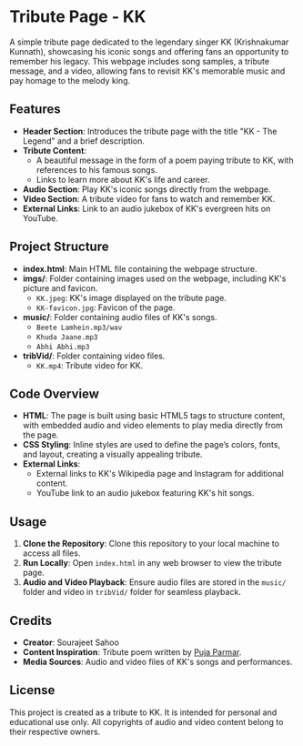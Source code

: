 # Tribute Page - KK

A simple tribute page dedicated to the legendary singer KK (Krishnakumar Kunnath), showcasing his iconic songs and offering fans an opportunity to remember his legacy. This webpage includes song samples, a tribute message, and a video, allowing fans to revisit KK's memorable music and pay homage to the melody king.

## Features

- **Header Section**: Introduces the tribute page with the title "KK - The Legend" and a brief description.
- **Tribute Content**:
  - A beautiful message in the form of a poem paying tribute to KK, with references to his famous songs.
  - Links to learn more about KK's life and career.
- **Audio Section**: Play KK's iconic songs directly from the webpage.
- **Video Section**: A tribute video for fans to watch and remember KK.
- **External Links**: Link to an audio jukebox of KK's evergreen hits on YouTube.

## Project Structure

- **index.html**: Main HTML file containing the webpage structure.
- **imgs/**: Folder containing images used on the webpage, including KK's picture and favicon.
  - `KK.jpeg`: KK's image displayed on the tribute page.
  - `KK-favicon.jpg`: Favicon of the page.
- **music/**: Folder containing audio files of KK's songs.
  - `Beete Lamhein.mp3/wav`
  - `Khuda Jaane.mp3`
  - `Abhi Abhi.mp3`
- **tribVid/**: Folder containing video files.
  - `KK.mp4`: Tribute video for KK.

## Code Overview

- **HTML**: The page is built using basic HTML5 tags to structure content, with embedded audio and video elements to play media directly from the page.
- **CSS Styling**: Inline styles are used to define the page’s colors, fonts, and layout, creating a visually appealing tribute.
- **External Links**:
  - External links to KK's Wikipedia page and Instagram for additional content.
  - YouTube link to an audio jukebox featuring KK's hit songs.

## Usage

1. **Clone the Repository**: Clone this repository to your local machine to access all files.
2. **Run Locally**: Open `index.html` in any web browser to view the tribute page.
3. **Audio and Video Playback**: Ensure audio files are stored in the `music/` folder and video in `tribVid/` folder for seamless playback.

## Credits

- **Creator**: Sourajeet Sahoo
- **Content Inspiration**: Tribute poem written by [Puja Parmar](https://www.instagram.com/reel/Ce60e3ygzF9/?igsh=MWQ0bzM1YW50YnU4OA==).
- **Media Sources**: Audio and video files of KK's songs and performances.

## License

This project is created as a tribute to KK. It is intended for personal and educational use only. All copyrights of audio and video content belong to their respective owners.
